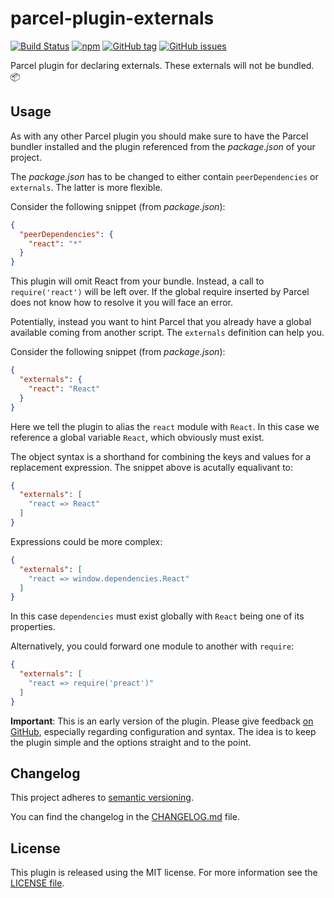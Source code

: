 # parcel-plugin-externals

[![Build Status](https://florianrappl.visualstudio.com/parcel-plugin-externals/_apis/build/status/FlorianRappl.parcel-plugin-externals?branchName=master)](https://florianrappl.visualstudio.com/parcel-plugin-externals/_build/latest?definitionId=14&branchName=master)
[![npm](https://img.shields.io/npm/v/parcel-plugin-externals.svg)](https://www.npmjs.com/package/parcel-plugin-externals)
[![GitHub tag](https://img.shields.io/github/tag/FlorianRappl/parcel-plugin-externals.svg)](https://github.com/FlorianRappl/parcel-plugin-externals/releases)
[![GitHub issues](https://img.shields.io/github/issues/FlorianRappl/parcel-plugin-externals.svg)](https://github.com/FlorianRappl/parcel-plugin-externals/issues)

Parcel plugin for declaring externals. These externals will not be bundled. :package:

## Usage

As with any other Parcel plugin you should make sure to have the Parcel bundler installed and the plugin referenced from the *package.json* of your project.

The *package.json* has to be changed to either contain `peerDependencies` or `externals`. The latter is more flexible.

Consider the following snippet (from *package.json*):

```json
{
  "peerDependencies": {
    "react": "*"
  }
}
```

This plugin will omit React from your bundle. Instead, a call to `require('react')` will be left over. If the global require inserted by Parcel does not know how to resolve it you will face an error.

Potentially, instead you want to hint Parcel that you already have a global available coming from another script. The `externals` definition can help you.

Consider the following snippet (from *package.json*):

```json
{
  "externals": {
    "react": "React"
  }
}
```

Here we tell the plugin to alias the `react` module with `React`. In this case we reference a global variable `React`, which obviously must exist.

The object syntax is a shorthand for combining the keys and values for a replacement expression. The snippet above is acutally equalivant to:

```json
{
  "externals": [
    "react => React"
  ]
}
```

Expressions could be more complex:

```json
{
  "externals": [
    "react => window.dependencies.React"
  ]
}
```

In this case `dependencies` must exist globally with `React` being one of its properties.

Alternatively, you could forward one module to another with `require`:

```json
{
  "externals": [
    "react => require('preact')"
  ]
}
```

**Important**: This is an early version of the plugin. Please give feedback [on GitHub](https://github.com/FlorianRappl/parcel-plugin-externals/issues), especially regarding configuration and syntax. The idea is to keep the plugin simple and the options straight and to the point.

## Changelog

This project adheres to [semantic versioning](https://semver.org).

You can find the changelog in the [CHANGELOG.md](CHANGELOG.md) file.

## License

This plugin is released using the MIT license. For more information see the [LICENSE file](LICENSE).
